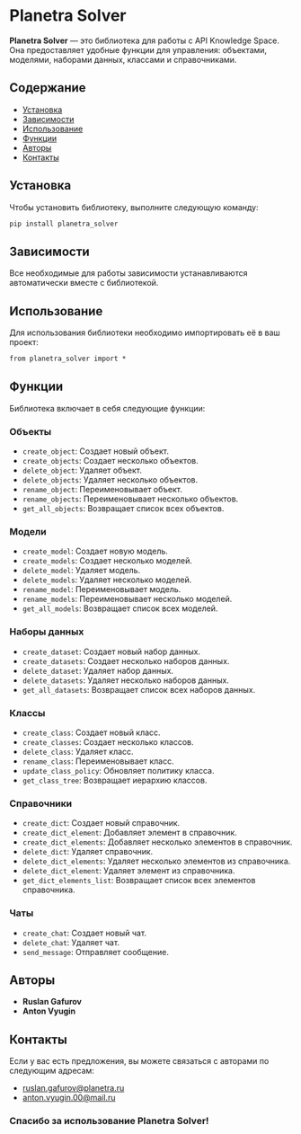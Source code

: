 # Planetra Solver

**Planetra Solver** — это библиотека для работы с API Knowledge Space. Она предоставляет удобные функции для управления: объектами, моделями, наборами данных, классами и справочниками.

## Содержание
- [Установка](#установка)
- [Зависимости](#зависимости)
- [Использование](#использование)
- [Функции](#функции)
- [Авторы](#авторы)
- [Контакты](#контакты)

## Установка
Чтобы установить библиотеку, выполните следующую команду:
```markdown
pip install planetra_solver
```

## Зависимости
Все необходимые для работы зависимости устанавливаются автоматически вместе с библиотекой.

## Использование
Для использования библиотеки необходимо импортировать её в ваш проект:
```markdown
from planetra_solver import *
```

## Функции
Библиотека включает в себя следующие функции:

### Объекты
- `create_object`: Создает новый объект.
- `create_objects`: Создает несколько объектов.
- `delete_object`: Удаляет объект.
- `delete_objects`: Удаляет несколько объектов.
- `rename_object`: Переименовывает объект.
- `rename_objects`: Переименовывает несколько объектов.
- `get_all_objects`: Возвращает список всех объектов.

### Модели
- `create_model`: Создает новую модель.
- `create_models`: Создает несколько моделей.
- `delete_model`: Удаляет модель.
- `delete_models`: Удаляет несколько моделей.
- `rename_model`: Переименовывает модель.
- `rename_models`: Переименовывает несколько моделей.
- `get_all_models`: Возвращает список всех моделей.

### Наборы данных
- `create_dataset`: Создает новый набор данных.
- `create_datasets`: Создает несколько наборов данных.
- `delete_dataset`: Удаляет набор данных.
- `delete_datasets`: Удаляет несколько наборов данных.
- `get_all_datasets`: Возвращает список всех наборов данных.

### Классы
- `create_class`: Создает новый класс.
- `create_classes`: Создает несколько классов.
- `delete_class`: Удаляет класс.
- `rename_class`: Переименовывает класс.
- `update_class_policy`: Обновляет политику класса.
- `get_class_tree`: Возвращает иерархию классов.

### Справочники
- `create_dict`: Создает новый справочник.
- `create_dict_element`: Добавляет элемент в справочник.
- `create_dict_elements`: Добавляет несколько элементов в справочник.
- `delete_dict`: Удаляет справочник.
- `delete_dict_elements`: Удаляет несколько элементов из справочника.
- `delete_dict_element`: Удаляет элемент из справочника.
- `get_dict_elements_list`: Возвращает список всех элементов справочника.

### Чаты
- `create_chat`: Создает новый чат.
- `delete_chat`: Удаляет чат.
- `send_message`: Отправляет сообщение.

## Авторы
- **Ruslan Gafurov**
- **Anton Vyugin**

## Контакты
Если у вас есть предложения, вы можете связаться с авторами по следующим адресам:
- ruslan.gafurov@planetra.ru
- anton.vyugin.00@mail.ru

### Спасибо за использование **Planetra Solver!**